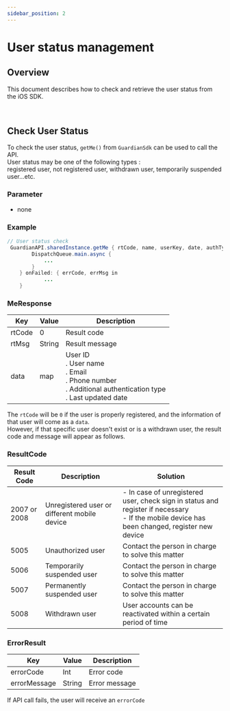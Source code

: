 ```yaml
---
sidebar_position: 2
---
```

# User status management

## Overview
This document describes how to check and retrieve the user status from the iOS SDK.

<br/>

## Check User Status
To check the user status, `getMe()` from `GuardianSdk` can be used to call the API.   
User status may be one of the following types :    
registered user, not registered user, withdrawn user, temporarily suspended user...etc.

### Parameter
- none

### Example
```java
// User status check
 GuardianAPI.sharedInstance.getMe { rtCode, name, userKey, date, authType in
        DispatchQueue.main.async {
            ...
        }
    } onFailed: { errCode, errMsg in
            ...
    }
```
### MeResponse
|Key|Value|Description|
|------|---|---|
|rtCode|0|Result code|
|rtMsg|String|Result message|
|data|map|User ID<br/>. User name<br/>. Email<br/>. Phone number<br/>. Additional authentication type<br/>. Last updated date|

The `rtCode` will be `0` if the user is properly registered, and the information of that user will come as a `data`.   
However, if that specific user doesn't exist or is a withdrawn user, the result code and message will appear as follows.

### ResultCode
|Result Code|Description|Solution|
|------|---|---|
|2007 or 2008|Unregistered user or different mobile device |- In case of unregistered user, check sign in status and register if necessary <br/> - If the mobile device has been changed, register new device|
|5005|Unauthorized user|Contact the person in charge to solve this matter|
|5006|Temporarily suspended user|Contact the person in charge to solve this matter|
|5007|Permanently suspended user|Contact the person in charge to solve this matter|
|5008|Withdrawn user|User accounts can be reactivated within a certain period of time|

### ErrorResult
|Key|Value|Description|
|------|---|---|
|errorCode|Int|Error code|
|errorMessage|String|Error message|

If API call fails, the user will receive an `errorCode`